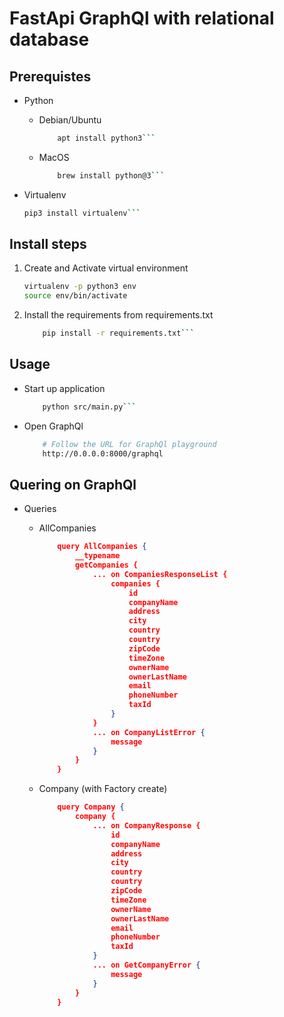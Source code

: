 # FastApi GraphQl with relational database

## Prerequistes

- Python
  - Debian/Ubuntu

    ```bash
        apt install python3```

  - MacOS

    ```bash
        brew install python@3```

- Virtualenv

    ```bash
    pip3 install virtualenv```

## Install steps

1. Create and Activate virtual environment

    ```bash
    virtualenv -p python3 env
    source env/bin/activate
    ```

2. Install the requirements from requirements.txt

    ```bash
        pip install -r requirements.txt```

## Usage

- Start up application

    ```bash
        python src/main.py```

- Open GraphQl

    ```bash
        # Follow the URL for GraphQl playground
        http://0.0.0.0:8000/graphql
    ```

## Quering on GraphQl

- Queries

  - AllCompanies

    ```json
        query AllCompanies {
            __typename
            getCompanies {
                ... on CompaniesResponseList {
                    companies {
                        id
                        companyName
                        address
                        city
                        country
                        country
                        zipCode
                        timeZone
                        ownerName
                        ownerLastName
                        email
                        phoneNumber
                        taxId
                    }
                }
                ... on CompanyListError {
                    message
                }
            }
        }

    ```

  - Company (with Factory create)

    ```json
        query Company {
            company {
                ... on CompanyResponse {
                    id
                    companyName
                    address
                    city
                    country
                    country
                    zipCode
                    timeZone
                    ownerName
                    ownerLastName
                    email
                    phoneNumber
                    taxId
                }
                ... on GetCompanyError {
                    message
                }
            }
        }

    ```
